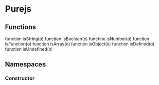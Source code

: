 Purejs
====================

Functions
---------------------

function isString(o)
function isBoolean(o)
functino isNumber(o)
function isFunction(o)
function isArray(o)
function isObject(o)
function isDefined(o)
function isUndefined(o)

Namespaces
---------------------

### Constructor